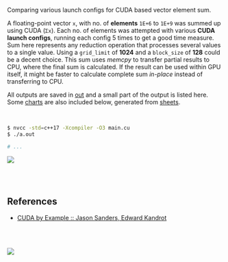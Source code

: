 Comparing various launch configs for CUDA based vector element sum.

A floating-point vector `x`, with no. of **elements** `1E+6` to `1E+9` was
summed up using CUDA (`Σx`). Each no. of elements was attempted with
various **CUDA launch configs**, running each config 5 times to get a good
time measure. Sum here represents any reduction operation that processes
several values to a single value. Using a `grid_limit` of **1024** and a
`block_size` of **128** could be a decent choice. This sum uses *memcpy*
to transfer partial results to CPU, where the final sum is calculated. If
the result can be used within GPU itself, it might be faster to calculate
complete sum *in-place* instead of transferring to CPU.

All outputs are saved in [out](out/) and a small part of the output is listed
here. Some [charts] are also included below, generated from [sheets].

<br>

```bash
$ nvcc -std=c++17 -Xcompiler -O3 main.cu
$ ./a.out

# ...
```

[![](https://i.imgur.com/U9U5Vbm.gif)][sheets]

<br>
<br>


## References

- [CUDA by Example :: Jason Sanders, Edward Kandrot](http://www.mat.unimi.it/users/sansotte/cuda/CUDA_by_Example.pdf)

<br>
<br>

[![](https://i.imgur.com/SrEEKD5.png)](https://www.youtube.com/watch?v=vTdodyhhjww)

[charts]: https://photos.app.goo.gl/Jytw1qgSFPoTrL1FA
[sheets]: https://docs.google.com/spreadsheets/d/1F2L2ro1rOO-ZSNcXnhVDJqltwNfg2lSoh8WlqQ-YMw8/edit?usp=sharing
